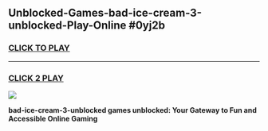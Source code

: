 
## Unblocked-Games-bad-ice-cream-3-unblocked-Play-Online #0yj2b
<h3>
<a href="https://news.freeplayer.one?title=bad-ice-cream-3-unblocked&ref=3">CLICK TO PLAY</a></h3>
<hr>

<h3>
<a href="https://news.freeplayer.one?title=bad-ice-cream-3-unblocked&ref=3">CLICK 2 PLAY</a>
  
</h3>

<a href="https://news.freeplayer.one?title=bad-ice-cream-3-unblocked&ref=3"><img src="https://clearcache.store/games.png"></a>


**bad-ice-cream-3-unblocked games unblocked: Your Gateway to Fun and Accessible Online Gaming**
